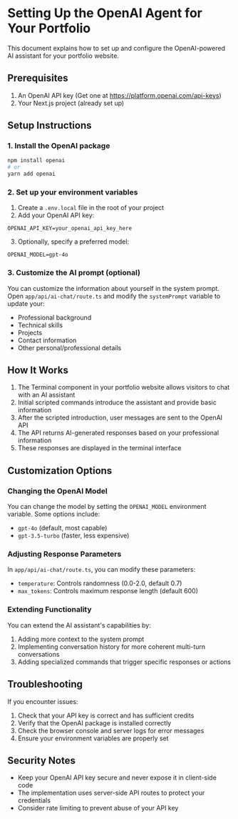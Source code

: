 # Setting Up the OpenAI Agent for Your Portfolio

This document explains how to set up and configure the OpenAI-powered AI assistant for your portfolio website.

## Prerequisites

1. An OpenAI API key (Get one at https://platform.openai.com/api-keys)
2. Your Next.js project (already set up)

## Setup Instructions

### 1. Install the OpenAI package

```bash
npm install openai
# or
yarn add openai
```

### 2. Set up your environment variables

1. Create a `.env.local` file in the root of your project
2. Add your OpenAI API key:

```
OPENAI_API_KEY=your_openai_api_key_here
```

3. Optionally, specify a preferred model:

```
OPENAI_MODEL=gpt-4o
```

### 3. Customize the AI prompt (optional)

You can customize the information about yourself in the system prompt. Open `app/api/ai-chat/route.ts` and modify the `systemPrompt` variable to update your:

- Professional background
- Technical skills
- Projects
- Contact information
- Other personal/professional details

## How It Works

1. The Terminal component in your portfolio website allows visitors to chat with an AI assistant
2. Initial scripted commands introduce the assistant and provide basic information
3. After the scripted introduction, user messages are sent to the OpenAI API
4. The API returns AI-generated responses based on your professional information
5. These responses are displayed in the terminal interface

## Customization Options

### Changing the OpenAI Model

You can change the model by setting the `OPENAI_MODEL` environment variable. Some options include:

- `gpt-4o` (default, most capable)
- `gpt-3.5-turbo` (faster, less expensive)

### Adjusting Response Parameters

In `app/api/ai-chat/route.ts`, you can modify these parameters:

- `temperature`: Controls randomness (0.0-2.0, default 0.7)
- `max_tokens`: Controls maximum response length (default 600)

### Extending Functionality

You can extend the AI assistant's capabilities by:

1. Adding more context to the system prompt
2. Implementing conversation history for more coherent multi-turn conversations
3. Adding specialized commands that trigger specific responses or actions

## Troubleshooting

If you encounter issues:

1. Check that your API key is correct and has sufficient credits
2. Verify that the OpenAI package is installed correctly
3. Check the browser console and server logs for error messages
4. Ensure your environment variables are properly set

## Security Notes

- Keep your OpenAI API key secure and never expose it in client-side code
- The implementation uses server-side API routes to protect your credentials
- Consider rate limiting to prevent abuse of your API key 
